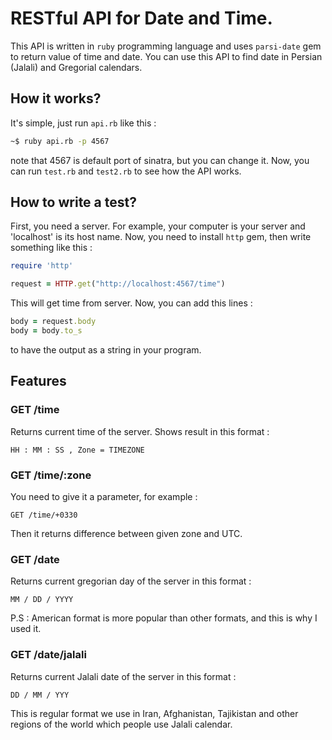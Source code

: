 # RESTful API for Date and Time. 

This API is written in `ruby` programming language and uses `parsi-date` gem to return value of time and date. You can use this API to find date in Persian (Jalali) and Gregorial calendars. 

## How it works?
It's simple, just run `api.rb` like this :

```bash
~$ ruby api.rb -p 4567
```
note that 4567 is default port of sinatra, but you can change it. Now, you can run `test.rb` and `test2.rb` to see how the API works.

## How to write a test? 

First, you need a server. For example, your computer is your server and 'localhost' is its host name. Now, you need to install `http` gem, then write something like this :

```ruby
require 'http'

request = HTTP.get("http://localhost:4567/time") 
```
This will get time from server. Now, you can add this lines :

```ruby
body = request.body
body = body.to_s
```
to have the output as a string in your program. 

## Features
### GET /time
Returns current time of the server. Shows result in this format :
```
HH : MM : SS , Zone = TIMEZONE
```
### GET /time/:zone
You need to give it a parameter, for example :
```
GET /time/+0330
``` 
Then it returns difference between given zone and UTC. 
### GET /date
Returns current gregorian day of the server in this format :
```
MM / DD / YYYY
```
P.S : American format is more popular than other formats, and this is why I used it. 
### GET /date/jalali
Returns current Jalali date of the server in this format :
```
DD / MM / YYY
```
This is regular format we use in Iran, Afghanistan, Tajikistan and other regions of the world which people use Jalali calendar. 
